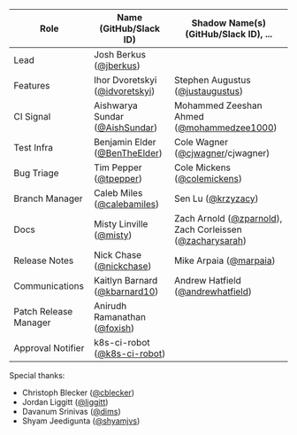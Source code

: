 | **Role** | **Name** (**GitHub/Slack ID**)  | **Shadow Name(s) (GitHub/Slack ID), ...** |
| ------ | ------ | ------ |
| Lead | Josh Berkus ([@jberkus](https://github.com/jberkus))  |  |
| Features | Ihor Dvoretskyi ([@idvoretskyi](https://github.com/idvoretskyi)) | Stephen Augustus ([@justaugustus](https://github.com/justaugustus)) |
| CI Signal | Aishwarya Sundar ([@AishSundar](https://github.com/AishSundar)) | Mohammed Zeeshan Ahmed ([@mohammedzee1000](https://github.com/mohammedzee1000)) |
| Test Infra | Benjamin Elder ([@BenTheElder](https://github.com/BenTheElder)) | Cole Wagner ([@cjwagner](https://github.com/cjwagner)/cjwagner) |
| Bug Triage | Tim Pepper ([@tpepper](https://github.com/tpepper)) | Cole Mickens ([@colemickens](https://github.com/colemickens)) |
| Branch Manager | Caleb Miles ([@calebamiles](https://github.com/calebamiles)) | Sen Lu ([@krzyzacy](https://github.com/krzyzacy)) |
| Docs | Misty Linville ([@misty](https://github.com/mistyhacks)) | Zach Arnold ([@zparnold](https://github.com/zparnold)), Zach Corleissen ([@zacharysarah](https://github.com/zacharysarah)) |
| Release Notes | Nick Chase ([@nickchase](https://github.com/nickchase)) | Mike Arpaia ([@marpaia](https://github.com/marpaia)) |
| Communications | Kaitlyn Barnard ([@kbarnard10](https://github.com/kbarnard10)) | Andrew Hatfield ([@andrewhatfield](https://github.com/andrewhatfield))|
| Patch Release Manager | Anirudh Ramanathan ([@foxish](https://github.com/foxish)) |  |
| Approval Notifier | k8s-ci-robot ([@k8s-ci-robot](https://github.com/k8s-ci-robot)) | | |

Special thanks:

- Christoph Blecker ([@cblecker](https://github.com/cblecker))
- Jordan Liggitt ([@liggitt](https://github.com/liggitt))
- Davanum Srinivas ([@dims](https://github.com/dims))
- Shyam Jeedigunta ([@shyamjvs](https://github.com/shyamjvs))
